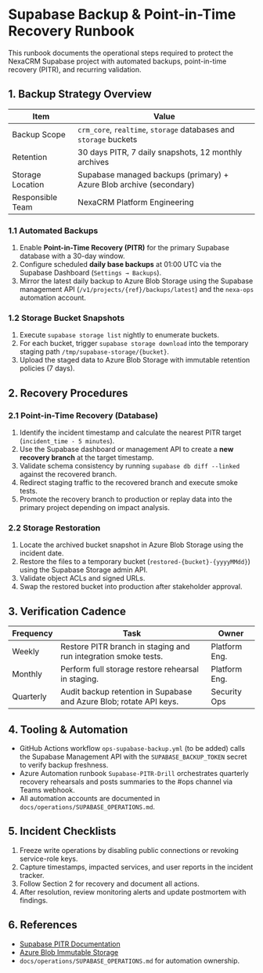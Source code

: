 # Supabase Backup & Point-in-Time Recovery Runbook

This runbook documents the operational steps required to protect the NexaCRM Supabase project with automated backups, point-in-time recovery (PITR), and recurring validation.

## 1. Backup Strategy Overview

| Item | Value |
| --- | --- |
| Backup Scope | `crm_core`, `realtime`, `storage` databases and `storage` buckets |
| Retention | 30 days PITR, 7 daily snapshots, 12 monthly archives |
| Storage Location | Supabase managed backups (primary) + Azure Blob archive (secondary) |
| Responsible Team | NexaCRM Platform Engineering |

### 1.1 Automated Backups

1. Enable **Point-in-Time Recovery (PITR)** for the primary Supabase database with a 30-day window.
2. Configure scheduled **daily base backups** at 01:00 UTC via the Supabase Dashboard (`Settings → Backups`).
3. Mirror the latest daily backup to Azure Blob Storage using the Supabase management API (`/v1/projects/{ref}/backups/latest`) and the `nexa-ops` automation account.

### 1.2 Storage Bucket Snapshots

1. Execute `supabase storage list` nightly to enumerate buckets.
2. For each bucket, trigger `supabase storage download` into the temporary staging path `/tmp/supabase-storage/{bucket}`.
3. Upload the staged data to Azure Blob Storage with immutable retention policies (7 days).

## 2. Recovery Procedures

### 2.1 Point-in-Time Recovery (Database)

1. Identify the incident timestamp and calculate the nearest PITR target (`incident_time - 5 minutes`).
2. Use the Supabase dashboard or management API to create a **new recovery branch** at the target timestamp.
3. Validate schema consistency by running `supabase db diff --linked` against the recovered branch.
4. Redirect staging traffic to the recovered branch and execute smoke tests.
5. Promote the recovery branch to production or replay data into the primary project depending on impact analysis.

### 2.2 Storage Restoration

1. Locate the archived bucket snapshot in Azure Blob Storage using the incident date.
2. Restore the files to a temporary bucket (`restored-{bucket}-{yyyyMMdd}`) using the Supabase Storage admin API.
3. Validate object ACLs and signed URLs.
4. Swap the restored bucket into production after stakeholder approval.

## 3. Verification Cadence

| Frequency | Task | Owner |
| --- | --- | --- |
| Weekly | Restore PITR branch in staging and run integration smoke tests. | Platform Eng. |
| Monthly | Perform full storage restore rehearsal in staging. | Platform Eng. |
| Quarterly | Audit backup retention in Supabase and Azure Blob; rotate API keys. | Security Ops |

## 4. Tooling & Automation

- GitHub Actions workflow `ops-supabase-backup.yml` (to be added) calls the Supabase Management API with the `SUPABASE_BACKUP_TOKEN` secret to verify backup freshness.
- Azure Automation runbook `Supabase-PITR-Drill` orchestrates quarterly recovery rehearsals and posts summaries to the #ops channel via Teams webhook.
- All automation accounts are documented in `docs/operations/SUPABASE_OPERATIONS.md`.

## 5. Incident Checklists

1. Freeze write operations by disabling public connections or revoking service-role keys.
2. Capture timestamps, impacted services, and user reports in the incident tracker.
3. Follow Section 2 for recovery and document all actions.
4. After resolution, review monitoring alerts and update postmortem with findings.

## 6. References

- [Supabase PITR Documentation](https://supabase.com/docs/guides/platform/backups)
- [Azure Blob Immutable Storage](https://learn.microsoft.com/azure/storage/blobs/immutable-storage-overview)
- `docs/operations/SUPABASE_OPERATIONS.md` for automation ownership.

